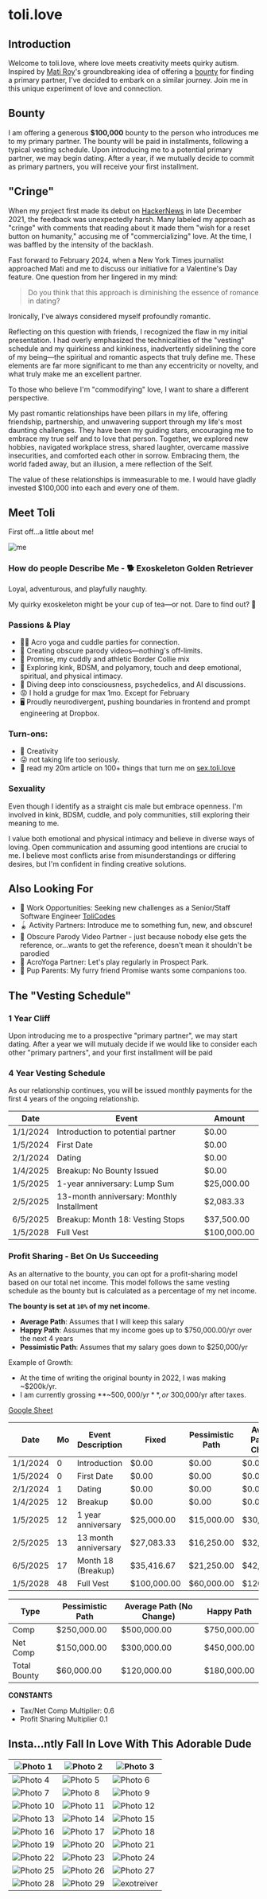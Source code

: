 # toli.love
## Introduction
Welcome to toli.love, where love meets creativity meets quirky autism. Inspired by [Mati Roy](https://www.facebook.com/mati.roy.09)'s groundbreaking idea of offering a [bounty](https://matiroy.com/writings/My-dating-profile.html) for finding a primary partner, I've decided to embark on a similar journey. Join me in this unique experiment of love and connection.


## Bounty 
I am offering a generous **$100,000** bounty to the person who introduces me to my primary partner. The bounty will be paid in installments, following a typical vesting schedule. Upon introducing me to a potential primary partner, we may begin dating. After a year, if we mutually decide to commit as primary partners, you will receive your first installment.

## "Cringe"
When my project first made its debut on [HackerNews](https://news.ycombinator.com/item?id=36991616) in late December 2021, the feedback was unexpectedly harsh. Many labeled my approach as "cringe" with comments that reading about it made them "wish for a reset button on humanity," accusing me of "commercializing" love. At the time, I was baffled by the intensity of the backlash.

Fast forward to February 2024, when a New York Times journalist approached Mati and me to discuss our initiative for a Valentine's Day feature. One question from her lingered in my mind:

> Do you think that this approach is diminishing the essence of romance in dating?

Ironically, I've always considered myself profoundly romantic.

Reflecting on this question with friends, I recognized the flaw in my initial presentation. I had overly emphasized the technicalities of the "vesting" schedule and my quirkiness and kinkiness, inadvertently sidelining the core of my being—the spiritual and romantic aspects that truly define me. These elements are far more significant to me than any eccentricity or novelty, and what truly make me an excellent partner.

To those who believe I'm "commodifying" love, I want to share a different perspective. 

My past romantic relationships have been pillars in my life, offering friendship, partnership, and unwavering support through my life's most daunting challenges. They have been my guiding stars, encouraging me to embrace my true self and to love that person. Together, we explored new hobbies, navigated workplace stress, shared laughter, overcame massive insecurities, and comforted each other in sorrow. Embracing them, the world faded away, but an illusion, a mere reflection of the Self.

The value of these relationships is immeasurable to me. I would have gladly invested $100,000 into each and every one of them.

## Meet Toli
First off...a little about me!

![me](/photos/4.jpeg)

### How do people Describe Me - 🐕 Exoskeleton Golden Retriever
Loyal, adventurous, and playfully naughty. 

My quirky exoskeleton might be your cup of tea—or not. Dare to find out? 🍵 

### Passions & Play
- 🤸‍♂️ Acro yoga and cuddle parties for connection.
- 🎥 Creating obscure parody videos—nothing's off-limits.
- 🐶 Promise, my cuddly and athletic Border Collie mix
- 🔗 Exploring kink, BDSM, and polyamory, touch and deep emotional, spiritual, and physical intimacy.
- 🧠 Diving deep into consciousness, psychedelics, and AI discussions.
- 😡 I hold a grudge for max 1mo. Except for February
- 🖥️ Proudly neurodivergent, pushing boundaries in frontend and prompt engineering at Dropbox.

### Turn-ons:
- 🎨 Creativity
- 😜 not taking life too seriously.
- 📃 read my 20m article on 100+ things that turn me on [sex.toli.love](https://sex.toli.love)

### Sexuality
Even though I identify as a straight cis male but embrace openness. I'm involved in kink, BDSM, cuddle, and poly communities, still exploring their meaning to me. 

I value both emotional and physical intimacy and believe in diverse ways of loving. Open communication and assuming good intentions are crucial to me. I believe most conflicts arise from misunderstandings or differing desires, but I'm confident in finding creative solutions.

## Also Looking For

- 💼 Work Opportunities: Seeking new challenges as a Senior/Staff Software Engineer [ToliCodes](https://tolicodes.com) 
- 🪀 Activity Partners: Introduce me to something fun, new, and obscure!
- 🤣 Obscure Parody Video Partner - just because nobody else gets the reference, or...wants to get the reference, doesn't mean it shouldn't be parodied
- 🤸 AcroYoga Partner: Let's play regularly in Prospect Park.
- 🐶 Pup Parents: My furry friend Promise wants some companions too.

## The "Vesting Schedule"
### 1 Year Cliff
Upon introducing me to a prospective "primary partner", we may start dating. After a year we will mutualy decide if we would like to consider each other "primary partners", and your first installment will be paid

### 4 Year Vesting Schedule
As our relationship continues, you will be issued monthly payments for the first 4 years of the ongoing relationship.

| Date | Event | Amount |
| --- | --- | --- |
| 1/1/2024 | Introduction to potential partner | $0.00 |
| 1/5/2024 | First Date | $0.00 |
| 2/1/2024 | Dating | $0.00 |
| 1/4/2025 | Breakup: No Bounty Issued | $0.00 |
| 1/5/2025 | 1-year anniversary: Lump Sum | $25,000.00 |
| 2/5/2025 | 13-month anniversary: Monthly Installment | $2,083.33 |
| 6/5/2025 | Breakup: Month 18: Vesting Stops | $37,500.00 |
| 1/5/2028 | Full Vest | $100,000.00 |


### Profit Sharing - Bet On Us Succeeding
As an alternative to the bounty, you can opt for a profit-sharing model based on our total net income. This model follows the same vesting schedule as the bounty but is calculated as a percentage of my net income.

**The bounty is set at `10%` of my net income.**

* **Average Path**: Assumes that I will keep this salary
* **Happy Path**: Assumes that my income goes up to $750,000.00/yr over the next 4 years
* **Pessimistic Path**: Assumes that my salary goes down to $250,000/yr

Example of Growth:
- At the time of writing the original bounty in 2022, I was making ~$200k/yr. 
- I am currently grossing **~$500,000/yr**, or ~$300,000/yr after taxes. 


[Google Sheet](https://docs.google.com/spreadsheets/d/1KQWYpS4VEen7nV5DP9bkS4XUjSMyMtzXWWa3os5LsR4/edit#gid=0)

| Date     | Mo | Event Description      | Fixed        | Pessimistic Path | Average Path (No Change) | Happy Path  |
|----------|----|------------------------|--------------|------------------|--------------------------|-------------|
| 1/1/2024 | 0 | Introduction | $0.00 | $0.00 | $0.00 | $0.00 |
| 1/5/2024 | 0 | First Date | $0.00 | $0.00 | $0.00 | $0.00 |
| 2/1/2024 | 1 | Dating | $0.00 | $0.00 | $0.00 | $0.00 |
| 1/4/2025 | 12 | Breakup | $0.00 | $0.00 | $0.00 | $0.00 |
| 1/5/2025 | 12 | 1 year anniversary | $25,000.00 | $15,000.00 | $30,000.00 | $45,000.00 |
| 2/5/2025 | 13 | 13 month anniversary | $27,083.33 | $16,250.00 | $32,500.00 | $48,750.00 |
| 6/5/2025 | 17 | Month 18 (Breakup) | $35,416.67 | $21,250.00 | $42,500.00 | $63,750.00 |
| 1/5/2028 | 48 | Full Vest | $100,000.00 | $60,000.00 | $120,000.00 | $180,000.00 |


| Type            | Pessimistic Path | Average Path (No Change) | Happy Path  |
|-----------------|------------------|--------------------------|-------------|
| Comp            | $250,000.00      | $500,000.00              | $750,000.00 |
| Net Comp        | $150,000.00      | $300,000.00              | $450,000.00 |
| Total Bounty    | $60,000.00               | $120,000.00 | $180,000.00 |


**CONSTANTS**
- Tax/Net Comp Multiplier: 0.6
- Profit Sharing Multiplier  0.1 

## Insta...ntly Fall In Love With This Adorable Dude

| ![Photo 1](/photos/1.PNG) | ![Photo 2](/photos/2.jpeg) | ![Photo 3](/photos/3.jpeg) |
|-----------------------------|-----------------------------|-----------------------------|
| ![Photo 4](/photos/4.jpeg) | ![Photo 5](/photos/5.jpeg) | ![Photo 6](/photos/6.jpeg) |
| ![Photo 7](/photos/7.jpeg) | ![Photo 8](/photos/8.JPG) | ![Photo 9](/photos/9.jpeg) |
| ![Photo 10](/photos/10.jpeg) | ![Photo 11](/photos/11.jpeg) | ![Photo 12](/photos/12.PNG) |
| ![Photo 13](/photos/13.PNG) | ![Photo 14](/photos/14.jpeg) | ![Photo 15](/photos/15.jpeg) |
| ![Photo 16](/photos/16.jpeg) | ![Photo 17](/photos/17.jpeg) |     ![Photo 18](/photos/18.jpeg)  |
| ![Photo 19](/photos/19.jpeg) | ![Photo 20](/photos/20.jpeg) |     ![Photo 21](/photos/21.jpeg)  |
| ![Photo 22](/photos/22.jpeg) | ![Photo 23](/photos/23.jpeg) |     ![Photo 24](/photos/24.jpeg)  |
| ![Photo 25](/photos/25.jpeg) | ![Photo 26](/photos/26.jpeg) |     ![Photo 27](/photos/27.jpeg)  |
| ![Photo 28](/photos/28.jpeg) | ![Photo 29](/photos/29.jpeg) |     ![exotreiver](/photos/exotreiver.jpeg)  |

